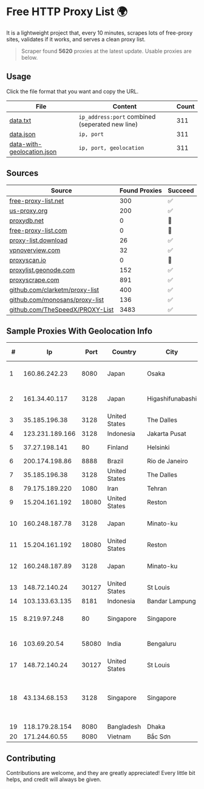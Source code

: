
# Free HTTP Proxy List 🌍

It is a lightweight project that, every 10 minutes, scrapes lots of free-proxy sites, validates if it works, and serves a clean proxy list.


> Scraper found **5620** proxies at the latest update. Usable proxies are below.

## Usage

Click the file format that you want and copy the URL.


|File|Content|Count|
|----|-------|-----|
|[data.txt](https://raw.githubusercontent.com/themiralay/Proxy-List-World/master/data.txt)|`ip_address:port` combined (seperated new line)|311|
|[data.json](https://raw.githubusercontent.com/themiralay/Proxy-List-World/master/data.json)|`ip, port`|311|
|[data-with-geolocation.json](https://raw.githubusercontent.com/themiralay/Proxy-List-World/master/data-with-geolocation.json)|`ip, port, geolocation`|311|

## Sources

|Source|Found Proxies|Succeed|
|------|-------------|-------|
|[free-proxy-list.net](https://free-proxy-list.net)|300|✅|
|[us-proxy.org](https://www.us-proxy.org)|200|✅|
|[proxydb.net](http://proxydb.net)|0|🚫|
|[free-proxy-list.com](https://free-proxy-list.com/?page=&port=&type%5B%5D=http&type%5B%5D=https&up_time=0&search=Search)|0|🚫|
|[proxy-list.download](https://www.proxy-list.download/HTTP)|26|✅|
|[vpnoverview.com](https://vpnoverview.com/privacy/anonymous-browsing/free-proxy-servers)|32|✅|
|[proxyscan.io](https://www.proxyscan.io)|0|🚫|
|[proxylist.geonode.com](https://proxylist.geonode.com/api/proxy-list?limit=300&page=1&sort_by=lastChecked&sort_type=desc&protocols=http,https)|152|✅|
|[proxyscrape.com](https://api.proxyscrape.com/v2/?request=displayproxies&protocol=http&timeout=10000&country=all&ssl=all&anonymity=all)|891|✅|
|[github.com/clarketm/proxy-list](https://raw.githubusercontent.com/clarketm/proxy-list/master/proxy-list-raw.txt)|400|✅|
|[github.com/monosans/proxy-list](https://raw.githubusercontent.com/monosans/proxy-list/main/proxies/http.txt)|136|✅|
|[github.com/TheSpeedX/PROXY-List](https://raw.githubusercontent.com/TheSpeedX/PROXY-List/master/http.txt)|3483|✅|


## Sample Proxies With Geolocation Info

|#|Ip|Port|Country|City|Internet Service Provider|
|-|--|----|-------|----|-------------------------|
|1|160.86.242.23|8080|Japan|Osaka|Sony Network Communications Inc|
|2|161.34.40.117|3128|Japan|Higashifunabashi|NTT PC Communications, Inc.|
|3|35.185.196.38|3128|United States|The Dalles|Google LLC|
|4|123.231.189.166|3128|Indonesia|Jakarta Pusat|LINTASARTA|
|5|37.27.198.141|80|Finland|Helsinki|Hetzner Online GmbH|
|6|200.174.198.86|8888|Brazil|Rio de Janeiro|Claro S.A|
|7|35.185.196.38|3128|United States|The Dalles|Google LLC|
|8|79.175.189.220|1080|Iran|Tehran|Afranet|
|9|15.204.161.192|18080|United States|Reston|OVH SAS|
|10|160.248.187.78|3128|Japan|Minato-ku|NTT PC Communications, Inc.|
|11|15.204.161.192|18080|United States|Reston|OVH SAS|
|12|160.248.187.89|3128|Japan|Minato-ku|NTT PC Communications, Inc.|
|13|148.72.140.24|30127|United States|St Louis|GoDaddy.com|
|14|103.133.63.135|8181|Indonesia|Bandar Lampung|TLINK|
|15|8.219.97.248|80|Singapore|Singapore|Alibaba (US) Technology Co., Ltd.|
|16|103.69.20.54|58080|India|Bengaluru|Allnet Broadband Network PVT LTD|
|17|148.72.140.24|30127|United States|St Louis|GoDaddy.com|
|18|43.134.68.153|3128|Singapore|Singapore|Shenzhen Tencent Computer Systems Company Limited|
|19|118.179.28.154|8080|Bangladesh|Dhaka|bdHUB|
|20|171.244.60.55|8080|Vietnam|Bắc Sơn|VIETEL|



## Contributing

Contributions are welcome, and they are greatly appreciated! Every
little bit helps, and credit will always be given.

